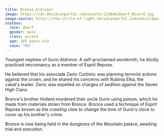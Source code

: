```yaml
---
title: Bronce Aldrimor
image: https://cdn.obsidianportal.com/assets/113846/Dwarf_Wizard.jpg
image-source: https://the-circle-of-light.obsidianportal.com/wikis/dwarf
statbox:
  race: dwarf
  gender: male
  class: wizard
  age: 105 years old
  case: "03"
---
```


Youngest nephew of Gurin Aldrimor. A self-proclaimed wordsmith, he illicitly practiced necromancy as a member of Esprit Repose.

He believed that his associate Zanic Corbinic was planning terrorist actions against the crown, and he shared his concerns with Rubinia Elka, the cabal's leader. Zanic was expelled on charges of sedition against the Seven High Clans.

Bronce's brother Hollerd murdered their uncle Gurin using poison, which he made from materials stolen from Bronce. Bronce used a technique of Esprit Repose known as the *crawling claw* to change the time of Gurin's clock to cover up his brother's crime.

Bronce is now being held in the dungeons of the Mountain palace, awaiting trial and execution.

